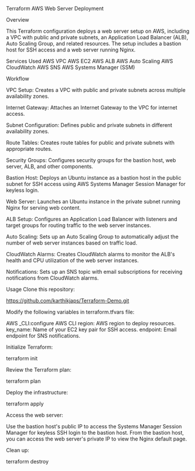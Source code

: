 Terraform AWS Web Server Deployment

Overview

This Terraform configuration deploys a web server setup on AWS, including a VPC with public and private subnets, an Application Load Balancer (ALB), Auto Scaling Group, and related resources. The setup includes a bastion host for SSH access and a web server running Nginx.

Services Used
AWS VPC
AWS EC2
AWS ALB
AWS Auto Scaling
AWS CloudWatch
AWS SNS
AWS Systems Manager (SSM)

Workflow

VPC Setup: Creates a VPC with public and private subnets across multiple availability zones.

Internet Gateway: Attaches an Internet Gateway to the VPC for internet access.

Subnet Configuration: Defines public and private subnets in different availability zones.

Route Tables: Creates route tables for public and private subnets with appropriate routes.

Security Groups: Configures security groups for the bastion host, web server, ALB, and other components.

Bastion Host: Deploys an Ubuntu instance as a bastion host in the public subnet for SSH access using AWS Systems Manager Session Manager for keyless login.

Web Server: Launches an Ubuntu instance in the private subnet running Nginx for serving web content.

ALB Setup: Configures an Application Load Balancer with listeners and target groups for routing traffic to the web server instances.

Auto Scaling: Sets up an Auto Scaling Group to automatically adjust the number of web server instances based on traffic load.

CloudWatch Alarms: Creates CloudWatch alarms to monitor the ALB's health and CPU utilization of the web server instances.

Notifications: Sets up an SNS topic with email subscriptions for receiving notifications from CloudWatch alarms.

Usage
Clone this repository:


https://github.com/karthikjaps/Terraform-Demo.git


Modify the following variables in terraform.tfvars file:

AWS _CLI:configure AWS CLI
region: AWS region to deploy resources.
key_name: Name of your EC2 key pair for SSH access.
endpoint: Email endpoint for SNS notifications.

Initialize Terraform:

terraform init

Review the Terraform plan:

terraform plan

Deploy the infrastructure:

terraform apply

Access the web server:

Use the bastion host's public IP to access the Systems Manager Session Manager for keyless SSH login to the bastion host.
From the bastion host, you can access the web server's private IP to view the Nginx default page.

Clean up:


terraform destroy
